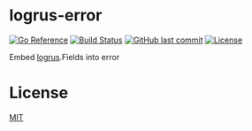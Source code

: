 # logrus-error

[![Go Reference](https://pkg.go.dev/badge/github.com/suzuki-shunsuke/logrus-error.svg)](https://pkg.go.dev/github.com/suzuki-shunsuke/logrus-error)
[![Build Status](https://github.com/suzuki-shunsuke/logrus-error/workflows/test/badge.svg)](https://github.com/suzuki-shunsuke/logrus-error/actions)
[![GitHub last commit](https://img.shields.io/github/last-commit/suzuki-shunsuke/logrus-error.svg)](https://github.com/suzuki-shunsuke/logrus-error)
[![License](http://img.shields.io/badge/license-mit-blue.svg?style=flat-square)](https://raw.githubusercontent.com/suzuki-shunsuke/logrus-error/main/LICENSE)

Embed [logrus](https://github.com/sirupsen/logrus).Fields into error

# License

[MIT](LICENSE)
